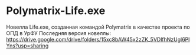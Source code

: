 # Polymatrix-Life.exe
Новелла Life.exe, созданная командой Polymatrix в качестве проекта по ОПД в УрФУ
Последняя версия новеллы: https://drive.google.com/drive/folders/15xc8bAW45x2zZK_5VDlfhNzUgl6PlYns?usp=sharing
